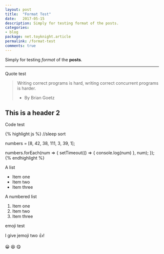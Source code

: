```yaml
---
layout: post
title:  "Format Test"
date:   2017-05-15
description: Simply for testing format of the posts.
categories:
- blog
package: net.toyknight.article
permalink: /format-test
comments: true
---
```


Simply for testing *format* of the **posts**.

___

Quote test

> Writing correct programs is hard, writing correct concurrent programs is harder.
> - By Brian Goetz

## This is a header 2

Code test

{% highlight js %}
//sleep sort

numbers = [8, 42, 38, 111, 3, 39, 1];

numbers.forEach(num => {
    setTimeout(() => { console.log(num) }, num);
});
{% endhighlight %}

A list

- Item one
- Item two
- Item three

A numbered list

1. Item one
2. Item two
3. Item three

emoji test

I give jemoji two :+1:!

:grinning: :satisfied: :yum:
